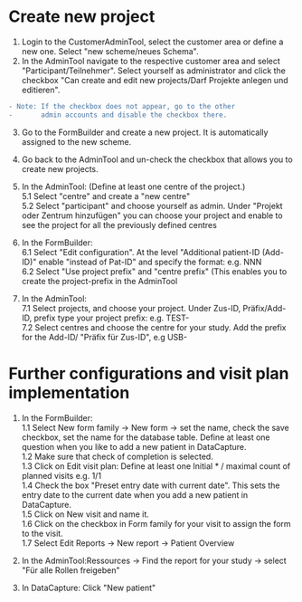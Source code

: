 # Create new project

1. Login to the CustomerAdminTool, select the customer area or define a new one. Select "new scheme/neues Schema".
2. In the AdminTool navigate to the respective customer area and select "Participant/Teilnehmer". Select yourself as administrator and click the checkbox "Can create and edit new projects/Darf Projekte anlegen und editieren".

```diff
- Note: If the checkbox does not appear, go to the other
-       admin accounts and disable the checkbox there.
```

3. Go to the FormBuilder and create a new project. It is automatically assigned to the new scheme.

4. Go back to the AdminTool and un-check the checkbox that allows you to create new projects.

5. In the AdminTool: (Define at least one centre of the project.) <br>
    5.1 Select "centre" and create a "new centre" <br>
    5.2 Select "participant" and choose yourself as admin. Under "Projekt oder Zentrum hinzufügen" you can choose your project and enable to see the project for all the previously defined centres <br>

6. In the FormBuilder: <br>
    6.1 Select "Edit configuration". At the level "Additional patient-ID (Add-ID)" enable "instead of Pat-ID" and specify the format: e.g. NNN <br>
    6.2 Select "Use project prefix" and "centre prefix" (This enables you to create the project-prefix in the AdminTool <br>

7. In the  AdminTool: <br> 
    7.1 Select projects, and choose your project. Under Zus-ID, Präfix/Add-ID, prefix  type your project prefix: e.g. TEST- <br>
    7.2 Select centres and choose the centre for your study. Add the  prefix for the Add-ID/ "Präfix für Zus-ID", e.g USB- <br>

# Further configurations and visit plan implementation

1. In the FormBuilder: <br>
    1.1 Select New form family &rightarrow; New form &rightarrow; set the name, check the save checkbox, set the name for the database table. Define at least one question when you like to add a new patient in DataCapture. <br>
    1.2 Make sure that check of completion is selected. <br>
    1.3 Click on Edit visit plan: Define at least one Initial * / maximal count of planned visits e.g. 1/1 <br>
    1.4 Check the box "Preset entry date with current date". This sets the entry date to the current date when you add a new patient in DataCapture. <br>
    1.5 Click on New visit and name it. <br>
    1.6 Click on the checkbox in Form family for your visit to assign the form to the visit. <br>
    1.7 Select Edit Reports &rightarrow; New report &rightarrow; Patient Overview <br>
      
2. In the AdminTool:Ressources &rightarrow; Find the report for your study &rightarrow; select "Für alle Rollen freigeben"

3. In DataCapture: Click "New patient"


